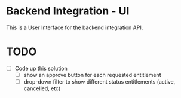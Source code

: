 # Backend Integration - UI

This is a User Interface for the backend integration API. 


# TODO
- [ ] Code up this solution
  - [ ] show an approve button for each requested entitlement
  - [ ] drop-down filter to show different status entitlements (active, cancelled, etc)